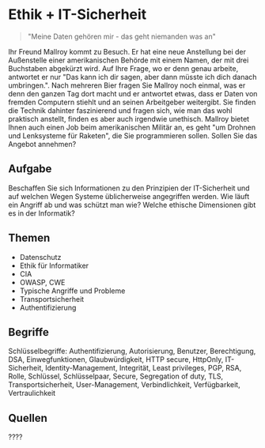 # Ethik + IT-Sicherheit

> "Meine Daten gehören mir - das geht niemanden was an"

Ihr Freund Mallroy kommt zu Besuch. Er hat eine neue Anstellung bei der Außenstelle einer amerikanischen Behörde mit einem Namen, der mit drei Buchstaben abgekürzt wird. Auf Ihre Frage, wo er denn genau arbeite, antwortet er nur "Das kann ich dir sagen, aber dann müsste ich dich danach umbringen.". Nach mehreren Bier fragen Sie Mallroy noch einmal, was er denn den ganzen Tag dort macht und er antwortet etwas, dass er Daten von fremden Computern stiehlt und an seinen Arbeitgeber weitergibt. Sie finden die Technik dahinter faszinierend und fragen sich, wie man das wohl praktisch anstellt, finden es aber auch irgendwie unethisch. Mallroy bietet Ihnen auch einen Job beim amerikanischen Militär an, es geht "um Drohnen und Lenksysteme für Raketen", die Sie programmieren sollen. Sollen Sie das Angebot annehmen?

## Aufgabe

Beschaffen Sie sich Informationen zu den Prinzipien der IT-Sicherheit und auf welchen Wegen Systeme üblicherweise angegriffen werden. Wie läuft ein Angriff ab und was schützt man wie? Welche ethische Dimensionen gibt es in der Informatik?

## Themen

  - Datenschutz
  - Ethik für Informatiker
  - CIA
  - OWASP, CWE
  - Typische Angriffe und Probleme
  - Transportsicherheit
  - Authentifizierung

## Begriffe

Schlüsselbegriffe: Authentifizierung, Autorisierung, Benutzer, Berechtigung, DSA, Einwegfunktionen, Glaubwürdigkeit, HTTP secure, HttpOnly, IT-Sicherheit, Identity-Management, Integrität, Least privileges, PGP, RSA, Rolle, Schlüssel, Schlüsselpaar, Secure, Segregation of duty, TLS, Transportsicherheit, User-Management, Verbindlichkeit, Verfügbarkeit, Vertraulichkeit

## Quellen

????
